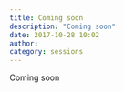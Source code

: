 ```yaml
---
title: Coming soon
description: "Coming soon"
date: 2017-10-28 10:02
author:
category: sessions
---
```

Coming soon